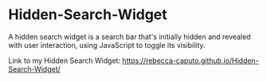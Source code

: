 # Hidden-Search-Widget
A hidden search widget is a search bar that's initially hidden and revealed with user interaction, using JavaScript to toggle its visibility.

Link to my Hidden Search Widget: https://rebecca-caputo.github.io/Hidden-Search-Widget/
